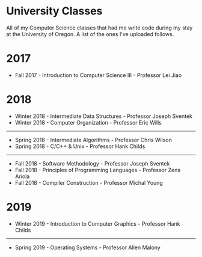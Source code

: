 # University Classes
All of my Computer Science classes that had me write code during my stay at the University of Oregon. A list of the ones I've
uploaded follows.

# 2017 
* Fall 2017 - Introduction to Computer Science III - Professor Lei Jiao
# 2018
* Winter 2018 - Intermediate Data Structures - Professor Joseph Sventek
* Winter 2018 - Computer Organization - Professor Eric Wills
***
* Spring 2018 - Intermediate Algorithms - Professor Chris Wilson
* Spring 2018 - C/C++ & Unix - Professor Hank Childs
***
* Fall 2018 - Software Methodology - Professor Joseph Sventek
* Fall 2018 - Principles of Programming Languages - Professor Zena Ariola
* Fall 2018 - Compiler Construction - Professor Michal Young
# 2019
* Winter 2019 - Introduction to Computer Graphics - Professor Hank Childs
***
* Spring 2019 - Operating Systems - Professor Allen Malony
